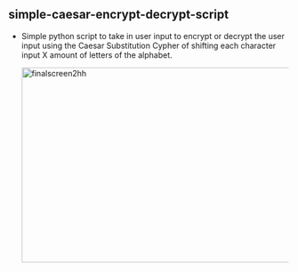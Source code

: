 ## simple-caesar-encrypt-decrypt-script

- Simple python script to take in user input to encrypt or decrypt the user input using the Caesar Substitution Cypher of shifting each character input X amount of letters of the alphabet.

   <img width="599" height="351" alt="finalscreen2hh" src="https://github.com/user-attachments/assets/9b1541f5-934c-495f-999c-dafd9328fef8" />
